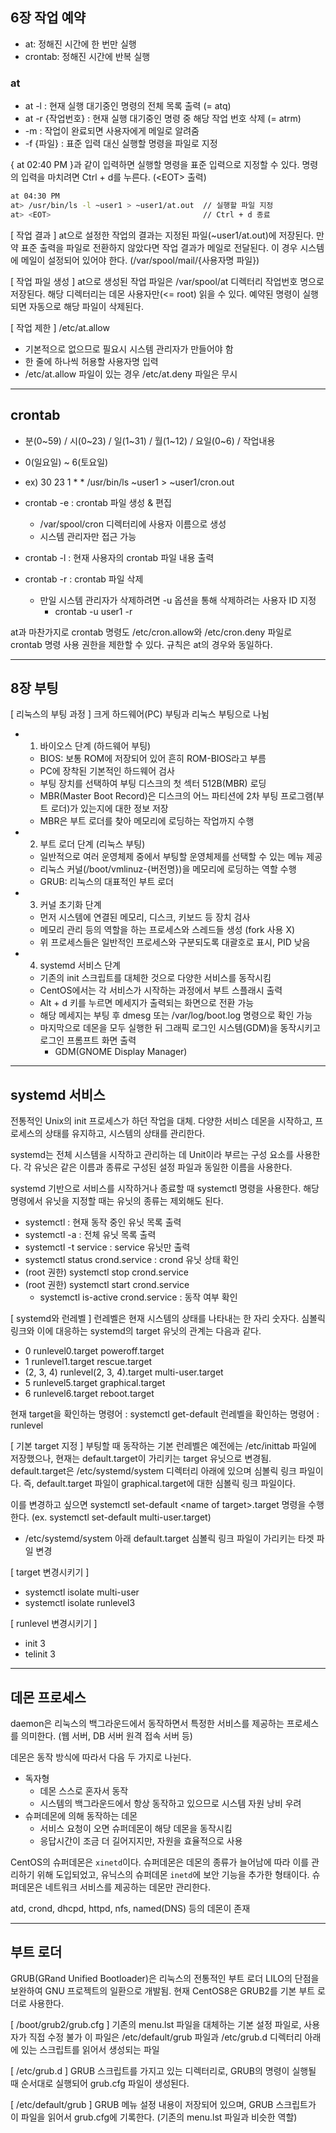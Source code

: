 

## 6장 작업 예약
- at: 정해진 시간에 한 번만 실행
- crontab: 정해진 시간에 반복 실행

### at
- at -l : 현재 실행 대기중인 명령의 전체 목록 출력 (= atq)
- at -r {작업번호} : 현재 실행 대기중인 명령 중 해당 작업 번호 삭제 (= atrm)
- -m : 작업이 완료되면 사용자에게 메일로 알려줌
- -f {파일} : 표준 입력 대신 실행할 명령을 파일로 지정

{ at 02:40 PM }과 같이 입력하면 실행할 명령을 표준 입력으로 지정할 수 있다.
명령의 입력을 마치려면 Ctrl + d를 누른다. (\<EOT\> 출력)

```bash
at 04:30 PM
at> /usr/bin/ls -l ~user1 > ~user1/at.out  // 실행할 파일 지정
at> <EOT>                                  // Ctrl + d 종료
```

\[ 작업 결과 \]
at으로 설정한 작업의 결과는 지정된 파일(~user1/at.out)에 저장된다.
만약 표준 출력을 파일로 전환하지 않았다면 작업 결과가 메일로 전달된다.
이 경우 시스템에 메일이 설정되어 있어야 한다.
(/var/spool/mail/{사용자명 파일})

\[ 작업 파일 생성 \]
at으로 생성된 작업 파일은 /var/spool/at 디렉터리 작업번호 명으로 저장된다.
해당 디렉터리는 데몬 사용자만(<= root) 읽을 수 있다. 
예약된 명령이 실행되면 자동으로 해당 파일이 삭제된다.

\[ 작업 제한 \]
/etc/at.allow
- 기본적으로 없으므로 필요시 시스템 관리자가 만들어야 함
- 한 줄에 하나씩 허용할 사용자명 입력
- /etc/at.allow 파일이 있는 경우 /etc/at.deny 파일은 무시

---

## crontab
- 분(0~59) / 시(0~23) / 일(1~31) / 월(1~12) / 요일(0~6) / 작업내용
- 0(일요일) ~ 6(토요일)
- ex) 30 23 1 * * /usr/bin/ls ~user1 > ~user1/cron.out

- crontab -e : crontab 파일 생성 & 편집
	- /var/spool/cron 디렉터리에 사용자 이름으로 생성
	- 시스템 관리자만 접근 가능
- crontab -l : 현재 사용자의 crontab 파일 내용 출력
- crontab -r : crontab 파일 삭제
	- 만일 시스템 관리자가 삭제하려면 -u 옵션을 통해 삭제하려는 사용자 ID 지정
		- crontab -u user1 -r

at과 마찬가지로 crontab 명령도 /etc/cron.allow와 /etc/cron.deny 파일로 crontab 명령 사용 권한을 제한할 수 있다. 규칙은 at의 경우와 동일하다.

---


## 8장 부팅

\[ 리눅스의 부팅 과정 \]
크게 하드웨어(PC) 부팅과 리눅스 부팅으로 나뉨
- 1. 바이오스 단계 (하드웨어 부팅)
	- BIOS: 보통 ROM에 저장되어 있어 흔히 ROM-BIOS라고 부름
	- PC에 장착된 기본적인 하드웨어 검사
	- 부팅 장치를 선택하여 부팅 디스크의 첫 섹터 512B(MBR) 로딩
	- MBR(Master Boot Record)은 디스크의 어느 파티션에 2차 부팅 프로그램(부트 로더)가 있는지에 대한 정보 저장
	- MBR은 부트 로더를 찾아 메모리에 로딩하는 작업까지 수행

-  2. 부트 로더 단계 (리눅스 부팅)
	- 일반적으로 여러 운영체제 중에서 부팅할 운영체제를 선택할 수 있는 메뉴 제공
	- 리눅스 커널(/boot/vmlinuz-{버전명})을 메모리에 로딩하는 역할 수행
	- GRUB: 리눅스의 대표적인 부트 로더

- 3. 커널 초기화 단계
	- 먼저 시스템에 연결된 메모리, 디스크, 키보드 등 장치 검사
	- 메모리 관리 등의 역할을 하는 프로세스와 스레드들 생성 (fork 사용 X)
	- 위 프로세스들은 일반적인 프로세스와 구분되도록 대괄호로 표시, PID 낮음

- 4. systemd 서비스 단계
	- 기존의 init 스크립트를 대체한 것으로 다양한 서비스를 동작시킴
	- CentOS에서는 각 서비스가 시작하는 과정에서 부트 스플래시 출력
	- Alt + d 키를 누르면 메세지가 출력되는 화면으로 전환 가능
	- 해당 메세지는 부팅 후 dmesg 또는 /var/log/boot.log 명령으로 확인 가능
	- 마지막으로 데몬을 모두 실행한 뒤 그래픽 로그인 시스템(GDM)을 동작시키고 로그인 프롬프트 화면 출력
		- GDM(GNOME Display Manager)

---

## systemd 서비스
전통적인 Unix의 init 프로세스가 하던 작업을 대체.
다양한 서비스 데몬을 시작하고, 프로세스의 상태를 유지하고, 시스템의 상태를 관리한다.

systemd는 전체 시스템을 시작하고 관리하는 데 Unit이라 부르는 구성 요소를 사용한다.
각 유닛은 같은 이름과 종류로 구성된 설정 파일과 동일한 이름을 사용한다.

systemd 기반으로 서비스를 시작하거나 종료할 때 systemctl 명령을 사용한다.
해당 명령에서 유닛을 지정할 때는 유닛의 종류는 제외해도 된다.
- systemctl : 현재 동작 중인 유닛 목록 출력
- systemctl -a : 전체 유닛 목록 출력
- systemctl -t service : service 유닛만 출력
- systemctl status crond.service : crond 유닛 상태 확인
- (root 권한) systemctl stop crond.service
- (root 권한) systemctl start crond.service 
	- systemctl is-active crond.service : 동작 여부 확인

\[ systemd와 런레벨 \]
런레벨은 현재 시스템의 상태를 나타내는 한 자리 숫자다.
심볼릭 링크와 이에 대응하는 systemd의 target 유닛의 관계는 다음과 같다.
- 0 runlevel0.target poweroff.target
- 1 runlevel1.target rescue.target
- (2, 3, 4) runlevel(2, 3, 4).target multi-user.target
- 5 runlevel5.target graphical.target
- 6 runlevel6.target reboot.target

현재 target을 확인하는 명령어 : systemctl get-default
런레벨을 확인하는 명령어 : runlevel

\[ 기본 target 지정 \]
부팅할 때 동작하는 기본 런레벨은 예전에는 /etc/inittab 파일에 저장했으나,
현재는 default.target이 가리키는 target 유닛으로 변경됨.
default.target은 /etc/systemd/system 디렉터리 아래에 있으며 심볼릭 링크 파일이다.
즉, default.target 파일이 graphical.target에 대한 심볼릭 링크 파일이다.

이를 변경하고 싶으면 systemctl set-default \<name of target\>.target 명령을 수행한다.
(ex. systemctl set-default multi-user.target)
- /etc/systemd/system 아래 default.target 심볼릭 링크 파일이 가리키는 타겟 파일 변경

\[ target 변경시키기 \]
- systemctl isolate multi-user
- systemctl isolate runlevel3

\[ runlevel 변경시키기 \]
- init 3
- telinit 3

---

## 데몬 프로세스
daemon은 리눅스의 백그라운드에서 동작하면서 특정한 서비스를 제공하는 프로세스를 의미한다. (웹 서버, DB 서버 원격 접속 서버 등)

데몬은 동작 방식에 따라서 다음 두 가지로 나뉜다.
- 독자형 
	- 데몬 스스로 혼자서 동작
	- 시스템의 백그라운드에서 항상 동작하고 있으므로 시스템 자원 낭비 우려
- 슈퍼데몬에 의해 동작하는 데몬
	- 서비스 요청이 오면 슈퍼데몬이 해당 데몬을 동작시킴
	- 응답시간이 조금 더 길어지지만, 자원을 효율적으로 사용

CentOS의 슈퍼데몬은 `xinetd`이다. 슈퍼데몬은 데몬의 종류가 늘어남에 따라 이를 관리하기 위해 도입되었고, 유닉스의 슈퍼데몬 `inetd`에 보안 기능을 추가한 형태이다.
슈퍼데몬은 네트워크 서비스를 제공하는 데몬만 관리한다. 

atd, crond, dhcpd, httpd, nfs, named(DNS) 등의 데몬이 존재
 
---

## 부트 로더
GRUB(GRand Unified Bootloader)은 리눅스의 전통적인 부트 로더 LILO의 단점을 보완하여 GNU 프로젝트의 일환으로 개발됨.
현재 CentOS8은 GRUB2를 기본 부트 로더로 사용한다.

\[ /boot/grub2/grub.cfg \]
기존의 menu.lst 파일을 대체하는 기본 설정 파일로, 사용자가 직접 수정 불가
이 파일은 /etc/default/grub 파일과 /etc/grub.d 디렉터리 아래에 있는 스크립트를 읽어서 생성되는 파일

\[ /etc/grub.d \]
GRUB 스크립트를 가지고 있는 디렉터리로, GRUB의 명령이 실행될 때 순서대로 실행되어 grub.cfg 파일이 생성된다.

\[ /etc/default/grub \]
GRUB 메뉴 설정 내용이 저장되어 있으며, GRUB 스크립트가 이 파일을 읽어서 grub.cfg에 기록한다. (기존의 menu.lst 파일과 비슷한 역할)
